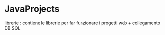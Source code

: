 # JavaProjects

librerie : contiene le librerie per far funzionare i progetti web + collegamento DB SQL
